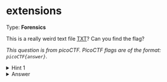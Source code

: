 # extensions
Type: **Forensics**

This is a really weird text file [TXT](https://jupiter.challenges.picoctf.org/static/e7e5d188621ee705ceeb0452525412ef/flag.txt)? Can you find the flag?

*This question is from picoCTF. PicoCTF flags are of the format: `picoCTF{answer}`.*

<details><summary>Hint 1</summary>
<p>How do operating systems know what kind of file it is? (It's not just the ending!</p>
</details>
<details><summary>Answer</summary>
<code>picoCTF{now_you_know_about_extensions}</code>
</details>